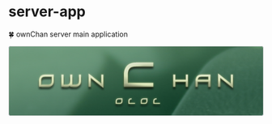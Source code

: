 # server-app
:four_leaf_clover: ownChan server main application

![alt text](https://github.com/ownchan/server-ui-core/raw/master/src/main/resources/ownchan-server-ui-core/common/img/ownchan-logo-main.png)
